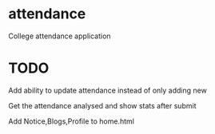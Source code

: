 # attendance
College attendance application 
# TODO
Add ability to update attendance instead of only adding new

Get the attendance analysed and show stats after submit

Add Notice,Blogs,Profile to home.html
